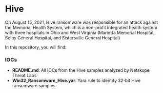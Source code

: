 # Hive
On August 15, 2021, Hive ransomware was responsible for an attack against the Memorial Health System, which is a non-profit integrated health system with three hospitals in Ohio and West Virginia (Marietta Memorial Hospital, Selby General Hospital, and Sistersville General Hospital)

In this repository, you will find:

### IOCs
* **README.md**: All IOCs from the Hive samples analyzed by Netskope Threat Labs
* **Win32_Ransomware_Hive.yar**: Yara rule to identify 32-bit Hive ransomware samples
